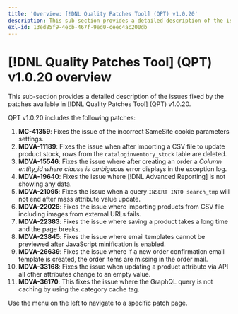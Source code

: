 ```yaml
---
title: 'Overview: [!DNL Quality Patches Tool] (QPT) v1.0.20'
description: This sub-section provides a detailed description of the issues fixed by the patches available in [!DNL Quality Patches Tool] (QPT) v1.0.20.
exl-id: 13ed85f9-4ecb-467f-9ed0-ceec4ac200db
---
```

# [!DNL Quality Patches Tool] (QPT) v1.0.20 overview

This sub-section provides a detailed description of the issues fixed by the patches available in [!DNL Quality Patches Tool] (QPT) v1.0.20.

QPT v1.0.20 includes the following patches:

1. **MC-41359**: Fixes the issue of the incorrect SameSite cookie parameters settings.
1. **MDVA-11189**: Fixes the issue when after importing a CSV file to update product stock, rows from the `cataloginventory_stock` table are deleted.
1. **MDVA-15546**: Fixes the issue where after creating an order a *Column entity_id where clause is ambiguous* error displays in the exception log.
1. **MDVA-19640**: Fixes the issue where [!DNL Advanced Reporting] is not showing any data.
1. **MDVA-21095**: Fixes the issue when a query `INSERT INTO search_tmp` will not end after mass attribute value update.
1. **MDVA-22026**: Fixes the issue where importing products from CSV file including images from external URLs fails.
1. **MDVA-22383**: Fixes the issue where saving a product takes a long time and the page breaks.
1. **MDVA-23845**: Fixes the issue where email templates cannot be previewed after JavaScript minification is enabled.
1. **MDVA-26639**: Fixes the issue where if a new order confirmation email template is created, the order items are missing in the order mail.
1. **MDVA-33168**: Fixes the issue when updating a product attribute via API all other attributes change to an empty value.
1. **MDVA-36170**: This fixes the issue where the GraphQL query is not caching by using the category cache tag.

Use the menu on the left to navigate to a specific patch page.

